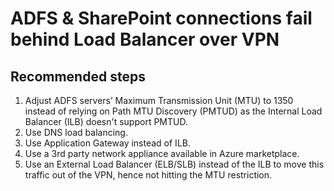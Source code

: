 <properties
	pageTitle="ADFS & SharePoint connections fail behind Load Balancer over VPN"
	description="ADFS & SharePoint connections fail behind Load Balancer over VPN"
	service="microsoft.network"
	resource="loadbalancer"
	authors="radwiv"
	displayOrder="2"
	selfHelpType="resource"
	supportTopicIds=""
	resourceTags=""
	productPesIds=""
	cloudEnvironments="public"
/>

# ADFS & SharePoint connections fail behind Load Balancer over VPN

## **Recommended steps**
1.	Adjust ADFS servers’ Maximum Transmission Unit (MTU) to 1350 instead of relying on Path MTU Discovery (PMTUD) as the Internal Load Balancer (ILB) doesn't support PMTUD.
2.	Use DNS load balancing.
3.	Use Application Gateway instead of ILB.
4.	Use a 3rd party network appliance available in Azure marketplace.
5.	Use an External Load Balancer (ELB/SLB) instead of the ILB to move this traffic out of the VPN, hence not hitting the MTU restriction.
